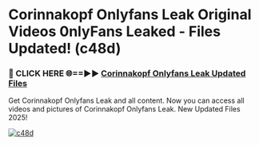 # Corinnakopf Onlyfans Leak Original Videos 0nlyFans Leaked - Files Updated! (c48d)

<h3>🔴 CLICK HERE 🌐==►► <a href="https://tinyurl.com/3hn5wdd3" rel="nofollow">Corinnakopf Onlyfans Leak Updated Files</a></h3>

Get Corinnakopf Onlyfans Leak and all content. Now you can access all videos and pictures of Corinnakopf Onlyfans Leak. New Updated Files 2025!

[![c48d](https://i.imgur.com/4HnBqBT.gif)](https://tinyurl.com/3hn5wdd3)
